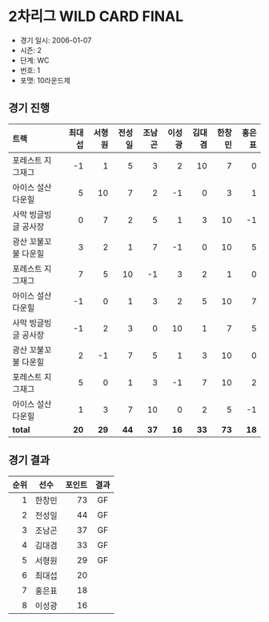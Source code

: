 # 2차리그 WILD CARD FINAL

- 경기 일시: 2006-01-07
- 시즌: 2
- 단계: WC
- 번호: 1
- 포맷: 10라운드제





## 경기 진행

| 트랙 | 최대섭 | 서형원 | 전성일 | 조남곤 | 이성광 | 김대겸 | 한창민 | 홍은표 |
|:---|---:|---:|---:|---:|---:|---:|---:|---:|
| 포레스트 지그재그 | -1 | 1 | 5 | 3 | 2 | 10 | 7 | 0 |
| 아이스 설산 다운힐 | 5 | 10 | 7 | 2 | -1 | 0 | 3 | 1 |
| 사막 빙글빙글 공사장 | 0 | 7 | 2 | 5 | 1 | 3 | 10 | -1 |
| 광산 꼬불꼬불 다운힐 | 3 | 2 | 1 | 7 | -1 | 0 | 10 | 5 |
| 포레스트 지그재그 | 7 | 5 | 10 | -1 | 3 | 2 | 1 | 0 |
| 아이스 설산 다운힐 | -1 | 0 | 1 | 3 | 2 | 5 | 10 | 7 |
| 사막 빙글빙글 공사장 | -1 | 2 | 3 | 0 | 10 | 1 | 7 | 5 |
| 광산 꼬불꼬불 다운힐 | 2 | -1 | 7 | 5 | 1 | 3 | 10 | 0 |
| 포레스트 지그재그 | 5 | 0 | 1 | 3 | -1 | 7 | 10 | 2 |
| 아이스 설산 다운힐 | 1 | 3 | 7 | 10 | 0 | 2 | 5 | -1 |
| __total__ | __20__ | __29__ | __44__ | __37__ | __16__ | __33__ | __73__ | __18__ |




## 경기 결과

| 순위 | 선수 | 포인트 | 결과 |
|---:|:---:|---:|:---:|
| 1 | 한창민 | 73 | GF |
| 2 | 전성일 | 44 | GF |
| 3 | 조남곤 | 37 | GF |
| 4 | 김대겸 | 33 | GF |
| 5 | 서형원 | 29 | GF |
| 6 | 최대섭 | 20 |  |
| 7 | 홍은표 | 18 |  |
| 8 | 이성광 | 16 |  |

